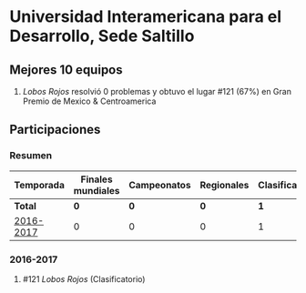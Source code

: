 ---
---

# Universidad Interamericana para el Desarrollo, Sede Saltillo

## Mejores 10 equipos

1. _Lobos Rojos_ resolvió 0 problemas y obtuvo el lugar #121 (67%) en Gran Premio de Mexico & Centroamerica

## Participaciones

### Resumen

| Temporada | Finales mundiales | Campeonatos | Regionales | Clasificatorios | Equipos |
| --- | --- | --- | --- | --- | --- |
| **Total** | **0** | **0** | **0** | **1** | **1** |
| [2016-2017](#2016-2017) | 0 | 0 | 0 | 1 | 1 |

### 2016-2017

1. #121 _Lobos Rojos_ (Clasificatorio)



